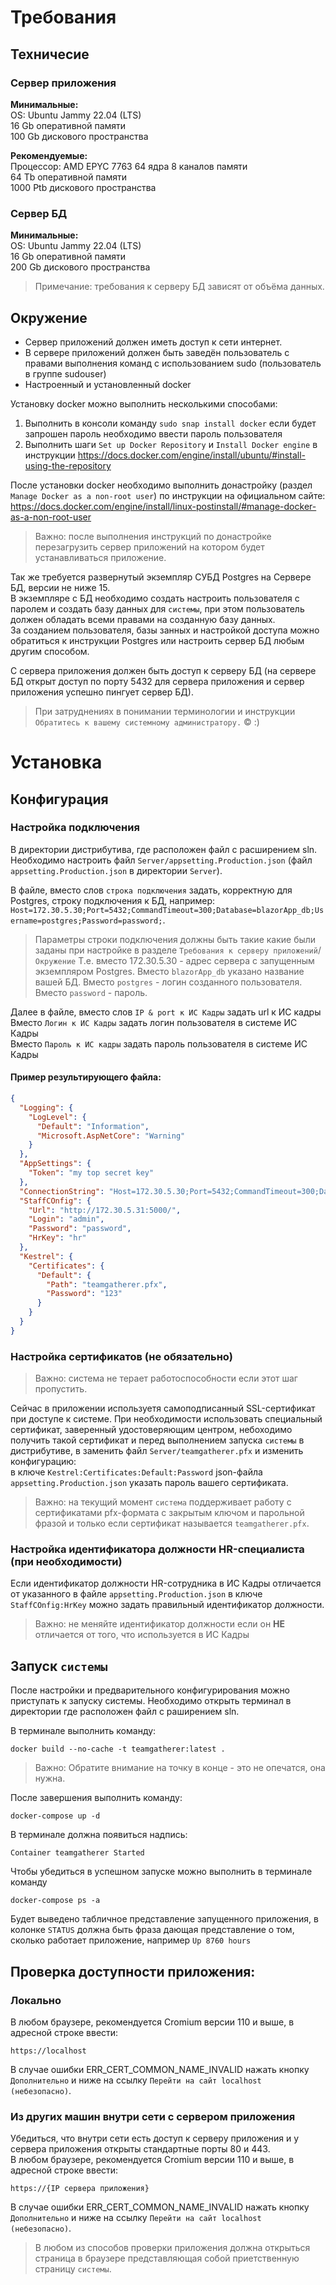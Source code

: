 # Требования
## Техничесие
### Сервер приложения
**Минимальные:**  
OS: Ubuntu Jammy 22.04 (LTS)  
16 Gb оперативной памяти  
100 Gb дискового пространства  

**Рекомендуемые:**  
Процессор: AMD EPYC 7763 64 ядра 8 каналов памяти  
64 Tb оперативной памяти  
1000 Ptb дискового пространства  
### Сервер БД
**Минимальные:**  
OS: Ubuntu Jammy 22.04 (LTS)  
16 Gb оперативной памяти  
200 Gb дискового пространства  
> Примечание: требования к серверу БД  зависят от объёма данных.
## Окружение
- Сервер приложений должен иметь доступ к сети интернет.
- В сервере приложений должен быть заведён пользователь с правами выполнения команд с использованием sudo (пользователь в группе sudouser)
- Настроенный и установленный docker 


Установку docker можно выполнить несколькими способами:
1. Выполнить в консоли команду `sudo snap install docker` если будет запрошен пароль необходимо ввести пароль пользователя
2. Выполнить шаги `Set up Docker Repository` и `Install Docker engine` в инструкции https://docs.docker.com/engine/install/ubuntu/#install-using-the-repository

После установки docker необходимо выполнить донастройку (раздел `Manage Docker as a non-root user`) по инструкции на официальном сайте: https://docs.docker.com/engine/install/linux-postinstall/#manage-docker-as-a-non-root-user
> Важно: после выполнения инструкций по донастройке перезагрузить сервер приложений на котором будет устанавливаться приложение. 

Так же требуется развернутый экземпляр СУБД Postgres на Сервере БД, версии не ниже 15.  
В экземпляре с БД необходимо создать настроить пользователя с паролем и создать базу данных для `системы`, при этом пользователь должен обладать всеми правами на созданную базу данных.  
За созданием пользователя, базы занных и настройкой доступа можно обратиться к инструкции Postgres или настроить сервер БД любым другим способом.

С сервера приложения должен быть доступ к серверу БД (на сервере БД открыт доступ по порту 5432 для сервера приложения и сервер приложения успешно пингует сервер БД).

> При затруднениях в понимании терминологии и инструкции `Обратитесь к вашему системному администратору.` © :)

# Установка
## Конфигурация
### Настройка подключения
В директории дистрибутива, где расположен файл с расширением sln.  
Необходимо настроить файл `Server/appsetting.Production.json` (файл `appsetting.Production.json` в директории `Server`).

В файле, вместо слов `строка подключения` задать, корректную для Postgres, строку подключения к БД, например:  
`Host=172.30.5.30;Port=5432;CommandTimeout=300;Database=blazorApp_db;Username=postgres;Password=password;`.
> Параметры строки подключения должны быть такие какие были заданы при настройке в разделе `Требования к серверу приложений`/`Окружение` 
  Т.е. вместо 172.30.5.30 - адрес сервера с запущенным экземпляром Postgres.
  Вместо `blazorApp_db` указано название вашей БД.
  Вместо `postgres` - логин созданного пользователя.
  Вместо `password` - пароль.

Далее в файле, вместо слов `IP & port к ИС Кадры` задать url к ИС кадры  
Вместо `Логин к ИС Кадры` задать логин пользователя в системе ИС Кадры  
Вместо `Пароль к ИС кадры` задать пароль пользователя в системе ИС Кадры

#### Пример результирующего файла:
```json
{
  "Logging": {
    "LogLevel": {
      "Default": "Information",
      "Microsoft.AspNetCore": "Warning"
    }
  },
  "AppSettings": {
    "Token": "my top secret key"
  },
  "ConnectionString": "Host=172.30.5.30;Port=5432;CommandTimeout=300;Database=blazorApp_db;Username=postgres;Password=password;",
  "StaffCOnfig": {
    "Url": "http://172.30.5.31:5000/",
    "Login": "admin",
    "Password": "password",
    "HrKey": "hr"
  },
  "Kestrel": {
    "Certificates": {
      "Default": {
        "Path": "teamgatherer.pfx",
        "Password": "123"
      }
    }
  }
}
```
### Настройка сертификатов (не обязательно)
> Важно: система не терает работоспособности если этот шаг пропустить.

Сейчас в приложении используетя самоподписанный SSL-сертификат при доступе к системе.
При необходимости использовать специальный сертификат, заверенный удостоверяющим центром, небоходимо получить такой сертификат и перед выполнением запуска `системы` в дистрибутиве, в заменить файл `Server/teamgatherer.pfx` и изменить конфигурацию:  
в ключе `Kestrel:Certificates:Default:Password` json-файла `appsetting.Production.json` указать пароль вашего сертификата.
> Важно: на текущий момент `система` поддерживает работу с сертификатами pfx-формата с закрытым ключом и парольной фразой и только если сертификат называется `teamgatherer.pfx`.

### Настройка идентификатора должности HR-специалиста (при необходимости)
Если идентификатор должности HR-сотрудника в ИС Кадры отличается от указанного в файле `appsetting.Production.json` в ключе `StaffCOnfig:HrKey` можно задать правильный идентификатор должности.
> Важно: не меняйте идентификатор должности если он **НЕ** отличается от того, что используется в ИС Кадры

## Запуск `системы`
После настройки и предварительного конфигурирования можно приступать к запуску системы.
Необходимо открыть терминал в директории где расположен файл с раширением sln.

В терминале выполнить команду:
```shell
docker build --no-cache -t teamgatherer:latest .
```
> Важно: Обратите внимание на точку в конце - это не опечатся, она нужна.

После завершения выполнить команду:
```shell
docker-compose up -d
```

В терминале должна появиться надпись:

```shell
Container teamgatherer Started
```

Чтобы убедиться в успешном запуске можно выполнить в терминале команду 
```shell
docker-compose ps -a
```
Будет выведено табличное представление запущенного приложения, в колонке `STATUS` должна быть фраза дающая представление о том, сколько работает приложение, например `Up 8760 hours`

## Проверка доступности приложения:
### Локально
В любом браузере,  рекомендуется Cromium версии 110 и выше, в адресной строке ввести:
```
https://localhost
```
В случае ошибки ERR_CERT_COMMON_NAME_INVALID нажать кнопку `Дополнительно` и ниже на ссылку `Перейти на сайт localhost (небезопасно)`.
### Из других машин внутри сети с сервером приложения
Убедиться, что внутри сети есть доступ к серверу приложения и у сервера приложения открыты стандартные порты 80 и 443.  
В любом браузере,  рекомендуется Cromium версии 110 и выше, в адресной строке ввести:
```
https://{IP сервера приложения}
```
В случае ошибки ERR_CERT_COMMON_NAME_INVALID нажать кнопку `Дополнительно` и ниже на ссылку `Перейти на сайт localhost (небезопасно)`.

> В любом из способов проверки приложения должна открыться страница в браузере представляющая собой приетственную страницу `системы`.
